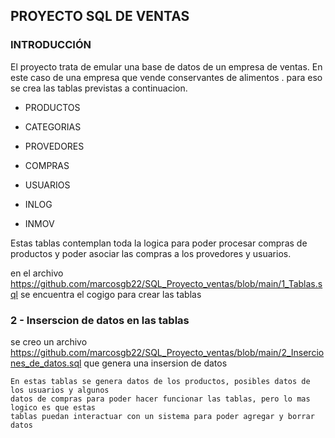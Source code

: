 

## PROYECTO SQL DE VENTAS
### INTRODUCCIÓN

El proyecto trata de emular una base de datos de un empresa de ventas. En este caso de una empresa que vende conservantes de  alimentos .
para eso se crea las tablas previstas a continuacion.  


+ PRODUCTOS
+ CATEGORIAS
+ PROVEDORES
+ COMPRAS
+ USUARIOS

+ INLOG 
+ INMOV

Estas tablas contemplan toda la logica para poder procesar compras de productos y poder asociar las compras a los provedores y usuarios.

en el archivo https://github.com/marcosgb22/SQL_Proyecto_ventas/blob/main/1_Tablas.sql se encuentra el cogigo para crear las tablas



### 2 - Inserscion de datos en las tablas

se creo un archivo   https://github.com/marcosgb22/SQL_Proyecto_ventas/blob/main/2_Inserciones_de_datos.sql que genera una insersion de datos 

```
En estas tablas se genera datos de los productos, posibles datos de los usuarios y algunos 
datos de compras para poder hacer funcionar las tablas, pero lo mas logico es que estas 
tablas puedan interactuar con un sistema para poder agregar y borrar datos  
```
